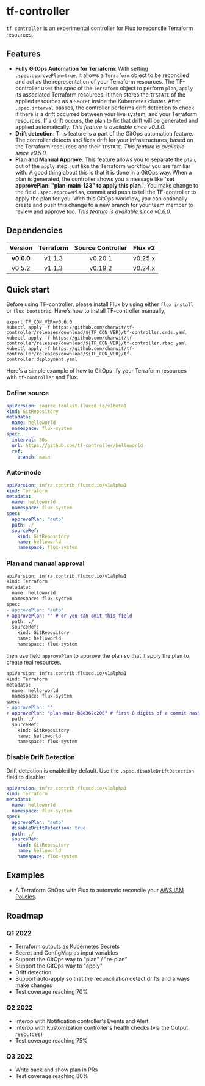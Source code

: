 # tf-controller

`tf-controller` is an experimental controller for Flux to reconcile Terraform resources.

## Features

  * **Fully GitOps Automation for Terraform**: With setting `.spec.approvePlan=true`, it allows a `Terraform` object
   to be reconciled and act as the representation of your Terraform resources. The TF-controller uses the spec of
   the `Terraform` object to perform `plan`, `apply` its associated Terraform resources. It then stores
   the `TFSTATE` of the applied resources as a `Secret` inside the Kubernetes cluster. After `.spec.interval` passes,
   the controller performs drift detection to check if there is a drift occurred between your live system,
   and your Terraform resources. If a drift occurs, the plan to fix that drift will be generated and applied automatically.
   _This feature is available since v0.3.0._
  * **Drift detection**: This feature is a part of the GitOps automation feature. The controller detects and fixes drift
   for your infrastructures, based on the Terraform resources and their `TFSTATE`. _This feature is available since v0.5.0._
  * **Plan and Manual Approve**: This feature allows you to separate the `plan`, out of the `apply` step, just like
   the Terraform workflow you are familiar with. A good thing about this is that it is done in a GitOps way. When a plan
   is generated, the controller shows you a message like **'set approvePlan: "plan-main-123" to apply this plan.'**.
   You make change to the field `.spec.approvePlan`, commit and push to tell the TF-controller to apply the plan for you.
   With this GitOps workflow, you can optionally create and push this change to a new branch for your team member to
   review and approve too. _This feature is available since v0.6.0._

## Dependencies

| Version  | Terraform | Source Controller | Flux v2 |
|:--------:|:---------:|:-----------------:|:-------:|
|**v0.6.0**| v1.1.3    | v0.20.1           | v0.25.x |
| v0.5.2   | v1.1.3    | v0.19.2           | v0.24.x |

## Quick start

Before using TF-controller, please install Flux by using either `flux install` or `flux bootstrap`.
Here's how to install TF-controller manually,

```shell script
export TF_CON_VER=v0.6.0
kubectl apply -f https://github.com/chanwit/tf-controller/releases/download/${TF_CON_VER}/tf-controller.crds.yaml
kubectl apply -f https://github.com/chanwit/tf-controller/releases/download/${TF_CON_VER}/tf-controller.rbac.yaml
kubectl apply -f https://github.com/chanwit/tf-controller/releases/download/${TF_CON_VER}/tf-controller.deployment.yaml
```

Here's a simple example of how to GitOps-ify your Terraform resources with `tf-controller` and Flux.

### Define source

```yaml
apiVersion: source.toolkit.fluxcd.io/v1beta1
kind: GitRepository
metadata:
  name: helloworld
  namespace: flux-system
spec:
  interval: 30s
  url: https://github.com/tf-controller/helloworld
  ref:
    branch: main
```

### Auto-mode

```yaml
apiVersion: infra.contrib.fluxcd.io/v1alpha1
kind: Terraform
metadata:
  name: helloworld
  namespace: flux-system
spec:
  approvePlan: "auto"
  path: ./
  sourceRef:
    kind: GitRepository
    name: helloworld
    namespace: flux-system
```

### Plan and manual approval

```diff
apiVersion: infra.contrib.fluxcd.io/v1alpha1
kind: Terraform
metadata:
  name: helloworld
  namespace: flux-system
spec:
- approvePlan: "auto"
+ approvePlan: "" # or you can omit this field
  path: ./
  sourceRef:
    kind: GitRepository
    name: helloworld
    namespace: flux-system
```

then use field `approvePlan` to approve the plan so that it apply the plan to create real resources.

```diff
apiVersion: infra.contrib.fluxcd.io/v1alpha1
kind: Terraform
metadata:
  name: hello-world
  namespace: flux-system
spec:
- approvePlan: ""
+ approvePlan: "plan-main-b8e362c206" # first 8 digits of a commit hash is enough
  path: ./
  sourceRef:
    kind: GitRepository
    name: helloworld
    namespace: flux-system
```

### Disable Drift Detection

Drift detection is enabled by default. Use the `.spec.disableDriftDetection` field to disable:

```yaml
apiVersion: infra.contrib.fluxcd.io/v1alpha1
kind: Terraform
metadata:
  name: helloworld
  namespace: flux-system
spec:
  approvePlan: "auto"
  disableDriftDetection: true
  path: ./
  sourceRef:
    kind: GitRepository
    name: helloworld
    namespace: flux-system
```


## Examples
  * A Terraform GitOps with Flux to automatic reconcile your [AWS IAM Policies](https://github.com/tf-controller/aws-iam-policies).

## Roadmap

### Q1 2022
  * Terraform outputs as Kubernetes Secrets
  * Secret and ConfigMap as input variables
  * Support the GitOps way to "plan" / "re-plan"
  * Support the GitOps way to "apply"
  * Drift detection
  * Support auto-apply so that the reconciliation detect drifts and always make changes
  * Test coverage reaching 70%

### Q2 2022
  * Interop with Notification controller's Events and Alert
  * Interop with Kustomization controller's health checks (via the Output resources)
  * Test coverage reaching 75%

### Q3 2022
  * Write back and show plan in PRs
  * Test coverage reaching 80%
